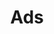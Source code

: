 ---
title: "Ads"
description: "Ads api"
slug: "ads"
items:
 - name: Hijacket Avia Grey
   url: https://vitoko.netlify.app/sephia-filia-flare-blouse-brown/
layout: ads
outputs:
  - JSON
---